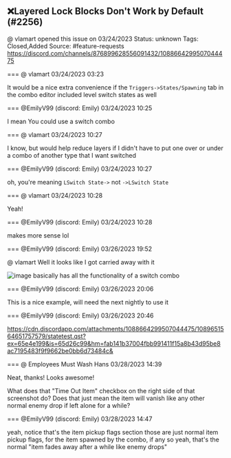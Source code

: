 ## ❌Layered Lock Blocks Don't Work by Default (#2256)
@ vlamart opened this issue on 03/24/2023
Status: unknown
Tags: Closed,Added
Source: #feature-requests https://discord.com/channels/876899628556091432/1088664299507044475


=== @ vlamart 03/24/2023 03:23

It would be a nice extra convenience if the `Triggers->States/Spawning` tab in the combo editor included level switch states as well

=== @EmilyV99 (discord: Emily) 03/24/2023 10:25

I mean
You could use a switch combo

=== @ vlamart 03/24/2023 10:27

I know, but would help reduce layers if I didn't have to put one over or under a combo of another type that I want switched

=== @EmilyV99 (discord: Emily) 03/24/2023 10:27

oh, you're meaning `LSwitch State->`
not `->LSwitch State`

=== @ vlamart 03/24/2023 10:28

Yeah!

=== @EmilyV99 (discord: Emily) 03/24/2023 10:28

makes more sense lol

=== @EmilyV99 (discord: Emily) 03/26/2023 19:52

@ vlamart Well it looks like I got carried away with it

![image](https://cdn.discordapp.com/attachments/1088664299507044475/1089637936850554980/image.png?ex=65e4d4e8&is=65d25fe8&hm=3a8c147051242ed17eaa8781ef16982f4a8730fc03e946f352d69e2abf42809b&)
basically has all the functionality of a switch combo

=== @EmilyV99 (discord: Emily) 03/26/2023 20:06

This is a nice example, will need the next nightly to use it

=== @EmilyV99 (discord: Emily) 03/26/2023 20:46


https://cdn.discordapp.com/attachments/1088664299507044475/1089651564651757579/statetest.qst?ex=65e4e199&is=65d26c99&hm=fab141b37004fbb991411f15a8b43d95be8ac7195483f9f9662be0bb6d73484c&

=== @ Employees Must Wash Hans 03/28/2023 14:39

Neat, thanks!  Looks awesome!

What does that "Time Out Item" checkbox on the right side of that screenshot do?  Does that just mean the item will vanish like any other normal enemy drop if left alone for a while?

=== @EmilyV99 (discord: Emily) 03/28/2023 14:47

yeah, notice that's the item pickup flags section
those are just normal item pickup flags, for the item spawned by the combo, if any
so yeah, that's the normal "item fades away after a while like enemy drops"

